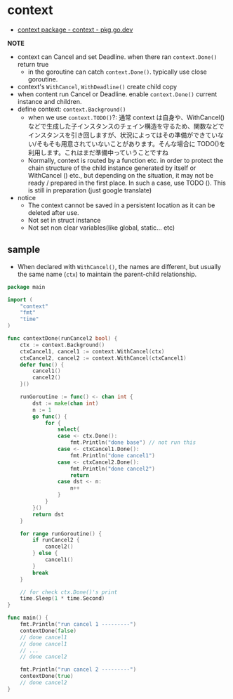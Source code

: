 # context

- [context package \- context \- pkg\.go\.dev](https://pkg.go.dev/context)

**NOTE**

- context can Cancel and set Deadline. when there ran `context.Done()` return true
  - in the goroutine can catch `context.Done()`. typically use close goroutine.
- context's `WithCancel`, `WithDeadline()` create child copy
- when content run Cancel or Deadline. enable `context.Done()` current instance and children.
- define context: `context.Background()`
  - when we use `context.TODO()`?: 通常 context は自身や、WithCancel()などで生成した子インスタンスのチェイン構造を守るため、関数などでインスタンスを引き回しますが、状況によってはその準備ができていない/そもそも用意されていないことがあります。そんな場合に TODO()を利用します。これはまだ準備中っていうことですね
  - Normally, context is routed by a function etc. in order to protect the chain structure of the child instance generated by itself or WithCancel () etc., but depending on the situation, it may not be ready / prepared in the first place. In such a case, use TODO (). This is still in preparation (just google translate)
- notice
  - The context cannot be saved in a persistent location as it can be deleted after use.
  - Not set in struct instance
  - Not set non clear variables(like global, static... etc)

## sample

- When declared with `WithCancel()`, the names are different, but usually the same name (`ctx`) to maintain the parent-child relationship.

```go
package main

import (
	"context"
	"fmt"
	"time"
)

func contextDone(runCancel2 bool) {
	ctx := context.Background()
	ctxCancel1, cancel1 := context.WithCancel(ctx)
	ctxCancel2, cancel2 := context.WithCancel(ctxCancel1)
	defer func() {
		cancel1()
		cancel2()
	}()

	runGoroutine := func() <- chan int {
		dst := make(chan int)
		n := 1
		go func() {
			for {
				select{
				case <- ctx.Done():
					fmt.Println("done base") // not run this
				case <- ctxCancel1.Done():
					fmt.Println("done cancel1")
				case <- ctxCancel2.Done():
					fmt.Println("done cancel2")
					return
				case dst <- n:
					n++
				}
			}
		}()
		return dst
	}

	for range runGoroutine() {
		if runCancel2 {
			cancel2()
		} else {
			cancel1()
		}
		break
	}

	// for check ctx.Done()'s print
	time.Sleep(1 * time.Second)
}

func main() {
	fmt.Println("run cancel 1 ---------")
	contextDone(false)
	// done cancel1
	// done cancel1
	// ...
	// done cancel2

	fmt.Println("run cancel 2 ---------")
	contextDone(true)
	// done cancel2
}
```
